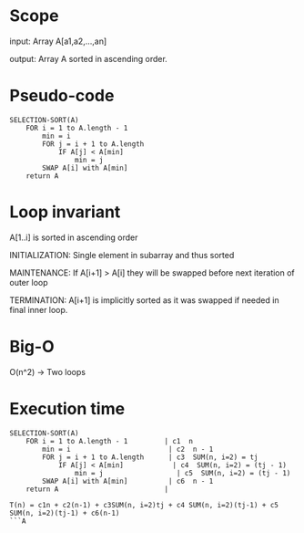 # Scope
input: Array A[a1,a2,...,an]

output: Array A sorted in ascending order.

# Pseudo-code
```
SELECTION-SORT(A)
	FOR i = 1 to A.length - 1
		min = i
		FOR j = i + 1 to A.length
			IF A[j] < A[min]
				min = j
		SWAP A[i] with A[min]
	return A
```

# Loop invariant
A[1..i] is sorted in ascending order

INITIALIZATION: Single element in subarray and thus sorted

MAINTENANCE: If A[i+1] > A[i] they will be swapped before next iteration of outer loop

TERMINATION: A[i+1] is implicitly sorted as it was swapped if needed in final inner loop.

# Big-O
O(n^2) -> Two loops

# Execution time
```
SELECTION-SORT(A)
	FOR i = 1 to A.length - 1         | c1  n
		min = i                        | c2  n - 1
		FOR j = i + 1 to A.length      | c3  SUM(n, i=2) = tj
			IF A[j] < A[min]            | c4  SUM(n, i=2) = (tj - 1)
				min = j                  | c5  SUM(n, i=2) = (tj - 1)
		SWAP A[i] with A[min]          | c6  n - 1
	return A                          |
	
T(n) = c1n + c2(n-1) + c3SUM(n, i=2)tj + c4 SUM(n, i=2)(tj-1) + c5 SUM(n, i=2)(tj-1) + c6(n-1)
```A
